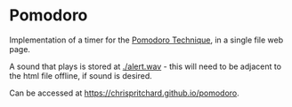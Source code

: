 # Pomodoro

Implementation of a timer for the [Pomodoro Technique](https://en.wikipedia.org/wiki/Pomodoro_Technique), in a single file web page.

A sound that plays is stored at [./alert.wav](./alert.wav) - this will need to be adjacent to the html file offline, if sound is desired.

Can be accessed at https://chrispritchard.github.io/pomodoro.
